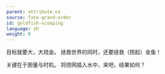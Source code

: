 ```yaml
---
parent: attribute.ce
source: fate-grand-order
id: goldfish-scooping
language: zh
weight: 0
---
```


目标就要大，大琉金。
拯救世界的同时，还要拯救（捞起）金鱼！

关键在于胆量与时机。
将捞网插入水中，来吧，结果如何？
